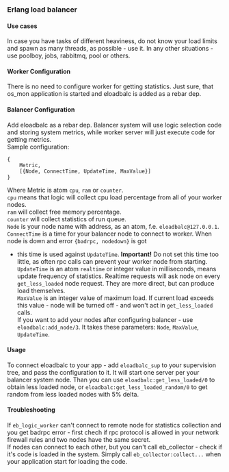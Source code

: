 ### Erlang load balancer
#### Use cases
In case you have tasks of different heaviness, do not know your load limits and spawn as many threads, as possible - use it.
In any other situations - use poolboy, jobs, rabbitmq, pool or others.

#### Worker Configuration
There is no need to configure worker for getting statistics. Just sure, that os_mon application is started and eloadbalc 
is added as a rebar dep.

#### Balancer Configuration
Add eloadbalc as a rebar dep. Balancer system will use logic selection code and storing system metrics, while worker 
server will just execute code for getting metrics.  
Sample configuration:

    {
        Metric,
        [{Node, ConnectTime, UpdateTime, MaxValue}]
    }
Where Metric is atom `cpu`, `ram` or `counter`.  
`cpu` means that logic will collect cpu load percentage from all of your worker nodes.  
`ram` will collect free memory percentage.  
`counter` will collect statistics of run queue.  
`Node` is your node name with address, as an atom, f.e. `eloadbalc@127.0.0.1`.  
`ConnectTime` is a time for your balancer node to connect to worker. When node is down and error `{badrpc, nodedown}` is got
- this time is used against `UpdateTime`. __Important!__ Do not set this time too little, as often rpc calls can prevent your
 worker node from starting.  
`UpdateTime` is an atom `realtime` or integer value in milliseconds, means update frequency of statistics. Realtime requests 
will ask node on every `get_less_loaded` node request. They are more direct, but can produce load themselves.  
`MaxValue` is an integer value of maximum load. If current load exceeds this value - node will be turned off - and won't 
act in `get_less_loaded` calls.  
If you want to add your nodes after configuring balancer - use `eloadbalc:add_node/3`. It takes these parameters: 
`Node`, `MaxValue`, `UpdateTime`.

#### Usage
To connect eloadbalc to your app - add `eloadbalc_sup` to your supervision tree, and pass the configuration to it. It 
will start one server per your balancer system node. Than you can use `eloadbalc:get_less_loaded/0` to obtain less loaded
 node, or `eloadbalc:get_less_loaded_random/0` to get random from less loaded nodes with 5% delta.
 
#### Troubleshooting 
If `eb_logic_worker` can't connect to remote node for statistics collection and you get badrpc error - first chech if rpc
protocol is allowed in your network firewall rules and two nodes have the same secret.  
If nodes can connect to each other, but you can't call eb_collector - check if it's code is loaded in the system. Simply
call `eb_collector:collect...` when your application start for loading the code.